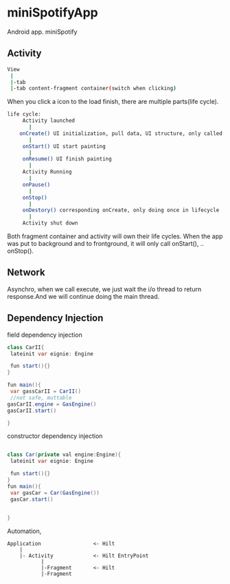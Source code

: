 # miniSpotifyApp
Android app. miniSpotify

## Activity

```bash
View
 |
 |-tab
 |-tab content-fragment container(switch when clicking)
```
  
When you click a icon to the load finish, there are multiple parts(life cycle).

```bash
life cycle:
     Activity launched
       |
    onCreate() UI initialization, pull data, UI structure, only called once.
       |
     onStart() UI start painting
       |
     onResume() UI finish painting
       |
     Activity Running
       |
     onPause()
       |
     onStop()
       |
     onDestory() corresponding onCreate, only doing once in lifecycle
       |
     Activity shut down
```
Both fragment container and activity will own their life cycles. When the app was put to background and to frontground, it will only call onStart(), .. onStop().




## Network

Asynchro, when we call execute, we just wait the i/o thread to return response.And we will continue doing the main thread.

## Dependency Injection

field dependency injection
```java
class CarII{
 lateinit var eignie: Engine

 fun start(){}
}

fun main(){
 var gassCarII = CarII()
 //not safe, muttable
gasCarII.engine = GasEngine()
gasCarII.start()

}
```

constructor dependency injection

```java

class Car(private val engine:Engine){
 lateinit var eignie: Engine

 fun start(){}
}
fun main(){
 var gasCar = Car(GasEngine())
 gasCar.start()
 

}
```

Automation,
```
Application                 <- Hilt
    |
    |- Activity             <- Hilt EntryPoint
           |
           |-Fragment       <- Hilt
           |-Fragment
```
